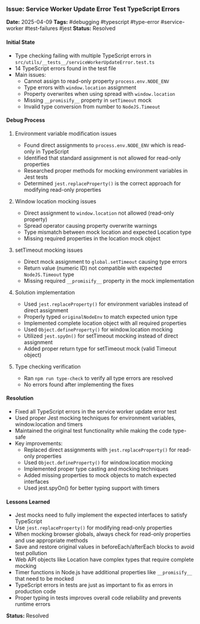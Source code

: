 ### Issue: Service Worker Update Error Test TypeScript Errors
**Date:** 2025-04-09
**Tags:** #debugging #typescript #type-error #service-worker #test-failures #jest
**Status:** Resolved

#### Initial State
- Type checking failing with multiple TypeScript errors in `src/utils/__tests__/serviceWorkerUpdateError.test.ts`
- 14 TypeScript errors found in the test file
- Main issues:
  - Cannot assign to read-only property `process.env.NODE_ENV`
  - Type errors with `window.location` assignment
  - Property overwrites when using spread with `window.location`
  - Missing `__promisify__` property in `setTimeout` mock
  - Invalid type conversion from number to `NodeJS.Timeout`

#### Debug Process
1. Environment variable modification issues
   - Found direct assignments to `process.env.NODE_ENV` which is read-only in TypeScript
   - Identified that standard assignment is not allowed for read-only properties
   - Researched proper methods for mocking environment variables in Jest tests
   - Determined `jest.replaceProperty()` is the correct approach for modifying read-only properties

2. Window location mocking issues
   - Direct assignment to `window.location` not allowed (read-only property)
   - Spread operator causing property overwrite warnings
   - Type mismatch between mock location and expected Location type
   - Missing required properties in the location mock object

3. setTimeout mocking issues
   - Direct mock assignment to `global.setTimeout` causing type errors
   - Return value (numeric ID) not compatible with expected `NodeJS.Timeout` type
   - Missing required `__promisify__` property in the mock implementation

4. Solution implementation
   - Used `jest.replaceProperty()` for environment variables instead of direct assignment
   - Properly typed `originalNodeEnv` to match expected union type
   - Implemented complete location object with all required properties
   - Used `Object.defineProperty()` for window.location mocking
   - Utilized `jest.spyOn()` for setTimeout mocking instead of direct assignment
   - Added proper return type for setTimeout mock (valid Timeout object)

5. Type checking verification
   - Ran `npm run type-check` to verify all type errors are resolved
   - No errors found after implementing the fixes

#### Resolution
- Fixed all TypeScript errors in the service worker update error test
- Used proper Jest mocking techniques for environment variables, window.location and timers
- Maintained the original test functionality while making the code type-safe
- Key improvements:
  - Replaced direct assignments with `jest.replaceProperty()` for read-only properties
  - Used `Object.defineProperty()` for window.location mocking
  - Implemented proper type casting and mocking techniques
  - Added missing properties to mock objects to match expected interfaces
  - Used jest.spyOn() for better typing support with timers

#### Lessons Learned
- Jest mocks need to fully implement the expected interfaces to satisfy TypeScript
- Use `jest.replaceProperty()` for modifying read-only properties
- When mocking browser globals, always check for read-only properties and use appropriate methods
- Save and restore original values in beforeEach/afterEach blocks to avoid test pollution
- Web API objects like Location have complex types that require complete mocking
- Timer functions in Node.js have additional properties like `__promisify__` that need to be mocked
- TypeScript errors in tests are just as important to fix as errors in production code
- Proper typing in tests improves overall code reliability and prevents runtime errors

**Status:** Resolved
